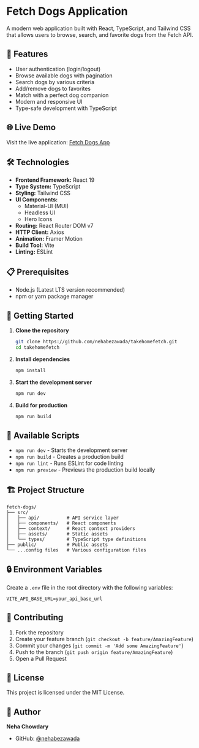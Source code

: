 # Fetch Dogs Application

A modern web application built with React, TypeScript, and Tailwind CSS that allows users to browse, search, and favorite dogs from the Fetch API.

## 🚀 Features

- User authentication (login/logout)
- Browse available dogs with pagination
- Search dogs by various criteria
- Add/remove dogs to favorites
- Match with a perfect dog companion
- Modern and responsive UI
- Type-safe development with TypeScript

## 🌐 Live Demo

Visit the live application: [Fetch Dogs App](https://loquacious-dusk-0e6b46.netlify.app/login)

## 🛠️ Technologies

- **Frontend Framework:** React 19
- **Type System:** TypeScript
- **Styling:** Tailwind CSS
- **UI Components:** 
  - Material-UI (MUI)
  - Headless UI
  - Hero Icons
- **Routing:** React Router DOM v7
- **HTTP Client:** Axios
- **Animation:** Framer Motion
- **Build Tool:** Vite
- **Linting:** ESLint

## 📋 Prerequisites

- Node.js (Latest LTS version recommended)
- npm or yarn package manager

## 🚀 Getting Started

1. **Clone the repository**
   ```bash
   git clone https://github.com/nehabezawada/takehomefetch.git
   cd takehomefetch
   ```

2. **Install dependencies**
   ```bash
   npm install
   ```

3. **Start the development server**
   ```bash
   npm run dev
   ```

4. **Build for production**
   ```bash
   npm run build
   ```

## 📜 Available Scripts

- `npm run dev` - Starts the development server
- `npm run build` - Creates a production build
- `npm run lint` - Runs ESLint for code linting
- `npm run preview` - Previews the production build locally

## 🏗️ Project Structure

```
fetch-dogs/
├── src/
│   ├── api/          # API service layer
│   ├── components/   # React components
│   ├── context/      # React context providers
│   ├── assets/       # Static assets
│   └── types/        # TypeScript type definitions
├── public/           # Public assets
└── ...config files   # Various configuration files
```

## 🔒 Environment Variables

Create a `.env` file in the root directory with the following variables:
```env
VITE_API_BASE_URL=your_api_base_url
```

## 🤝 Contributing

1. Fork the repository
2. Create your feature branch (`git checkout -b feature/AmazingFeature`)
3. Commit your changes (`git commit -m 'Add some AmazingFeature'`)
4. Push to the branch (`git push origin feature/AmazingFeature`)
5. Open a Pull Request

## 📝 License

This project is licensed under the MIT License.

## 👤 Author

**Neha Chowdary**
- GitHub: [@nehabezawada](https://github.com/nehabezawada)
